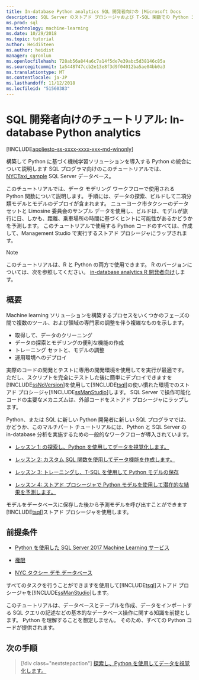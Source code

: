 ```yaml
---
title: In-database Python analytics SQL 開発者向けの |Microsoft Docs
description: SQL Server のストアド プロシージャおよび T-SQL 関数での Python コードを埋め込む方法について説明します。
ms.prod: sql
ms.technology: machine-learning
ms.date: 10/29/2018
ms.topic: tutorial
author: HeidiSteen
ms.author: heidist
manager: cgronlun
ms.openlocfilehash: 728ab56a844a6c7a14f5de7e39abc5d38146c85a
ms.sourcegitcommit: 1a5448747ccb2e13e8f3d9f04012ba5ae04bb0a3
ms.translationtype: MT
ms.contentlocale: ja-JP
ms.lasthandoff: 11/12/2018
ms.locfileid: "51560383"
---
```

# <a name="tutorial-in-database-python-analytics-for-sql-developers"></a>SQL 開発者向けのチュートリアル: In-database Python analytics
[!INCLUDE[appliesto-ss-xxxx-xxxx-xxx-md-winonly](../../includes/appliesto-ss-xxxx-xxxx-xxx-md-winonly.md)]

構築して Python に基づく機械学習ソリューションを導入する Python の統合について説明します SQL プログラマ向けのこのチュートリアルでは、 [NYCTaxi_sample](demo-data-nyctaxi-in-sql.md) SQL Server データベース。 

このチュートリアルでは、データ モデリング ワークフローで使用される Python 関数について説明します。 手順には、データの探索、ビルドして二項分類モデルとモデルのデプロイが含まれます。 ニューヨーク市タクシーのデータセットと Limosine 委員会のサンプル データを使用し、ビルドは、モデルが旅行に日、しかも、距離、乗車場所の時間に基づくヒントに可能性があるかどうかを予測します。 このチュートリアルで使用する Python コードのすべては、作成して、Management Studio で実行するストアド プロシージャにラップされます。

> [!NOTE]
> このチュートリアルは、R と Python の両方で使用できます。 R のバージョンについては、次を参照してください。 [in-database analytics R 開発者向け](sqldev-in-database-r-for-sql-developers.md)します。

## <a name="overview"></a>概要

Machine learning ソリューションを構築するプロセスをいくつかのフェーズの間で複数のツール、および領域の専門家の調整を伴う複雑なものを示します。

+ 取得して、データのクリーニング
+ データの探索とモデリングの便利な機能の作成
+ トレーニング セットと、モデルの調整
+ 運用環境へのデプロイ

実際のコードの開発とテストに専用の開発環境を使用してを実行が最適です。 ただし、スクリプトを完全にテストした後に簡単にデプロイできますを[!INCLUDE[ssNoVersion](../../includes/ssnoversion-md.md)]を使用して[!INCLUDE[tsql](../../includes/tsql-md.md)]の使い慣れた環境でのストアド プロシージャ[!INCLUDE[ssManStudio](../../includes/ssmanstudio-md.md)]します。 SQL Server で操作可能化コードの主要なメカニズムは、外部コードをストアド プロシージャにラップします。

Python、または SQL に新しい Python 開発者に新しい SQL プログラマでは、かどうか、このマルチパート チュートリアルには、Python と SQL Server の in-database 分析を実施するための一般的なワークフローが導入されています。 

+ [レッスン 1: の探索し、Python を使用してデータを視覚化します。](sqldev-py3-explore-and-visualize-the-data.md)

+ [レッスン 2: カスタム SQL 関数を使用してデータ機能を作成します。](sqldev-py4-create-data-features-using-t-sql.md)

+ [レッスン 3: トレーニングし、T-SQL を使用して Python モデルの保存](sqldev-py5-train-and-save-a-model-using-t-sql.md)

+ [レッスン 4: ストアド プロシージャで Python モデルを使用して潜在的な結果を予測します。](sqldev-py6-operationalize-the-model.md)

モデルをデータベースに保存した後から予測モデルを呼び出すことができます[!INCLUDE[tsql](../../includes/tsql-md.md)]ストアド プロシージャを使用します。

## <a name="prerequisites"></a>前提条件

+ [Python を使用した SQL Server 2017 Machine Learning サービス](../install/sql-machine-learning-services-windows-install.md#verify-installation)

+ [権限](../security/user-permission.md)

+ [NYC タクシー デモ データベース](demo-data-nyctaxi-in-sql.md)

すべてのタスクを行うことができますを使用して[!INCLUDE[tsql](../../includes/tsql-md.md)]ストアド プロシージャを[!INCLUDE[ssManStudio](../../includes/ssmanstudio-md.md)]します。

このチュートリアルは、データベースとテーブルを作成、データをインポートする SQL クエリの記述などの基本的なデータベース操作に関する知識を前提とします。 Python を理解することを想定しません。 そのため、すべての Python コードが提供されます。 

## <a name="next-steps"></a>次の手順

> [!div class="nextstepaction"]
> [探索し、Python を使用してデータを視覚化します。](sqldev-py3-explore-and-visualize-the-data.md)
